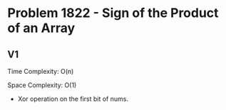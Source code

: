 # Problem 1822 - Sign of the Product of an Array

## V1

Time Complexity: O(n)

Space Complexity: O(1)

- Xor operation on the first bit of nums.
